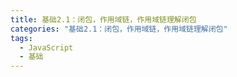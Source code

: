 ```yaml
---
title: 基础2.1：闭包，作用域链，作用域链理解闭包
categories: "基础2.1：闭包，作用域链，作用域链理解闭包"
tags:
  - JavaScript
  - 基础
---
```

